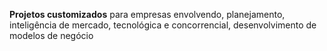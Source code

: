 <strong>Projetos customizados</strong> para empresas envolvendo, planejamento, inteligência de mercado, tecnológica e concorrencial, desenvolvimento de modelos de negócio
